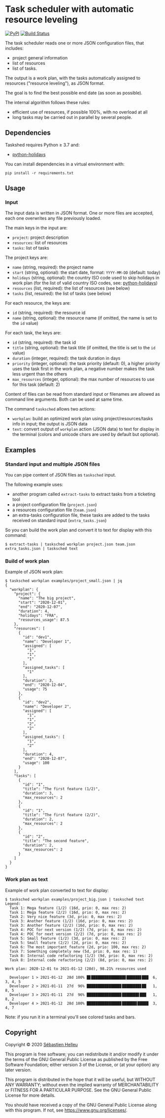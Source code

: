 # Task scheduler with automatic resource leveling

[![PyPI](https://img.shields.io/pypi/v/tasksched.svg)](https://pypi.org/project/tasksched/)
[![Build Status](https://github.com/tasksched/tasksched/workflows/CI/badge.svg)](https://github.com/tasksched/tasksched/actions?query=workflow%3A%22CI%22)

The task scheduler reads one or more JSON configuration files, that includes:

- project general information
- list of resources
- list of tasks.

The output is a work plan, with the tasks automatically assigned to resources
("resource leveling"), as JSON format.

The goal is to find the best possible end date (as soon as possible).

The internal algorithm follows these rules:

- efficient use of resources, if possible 100%, with no overload at all
- long tasks may be carried out in parallel by several people.

## Dependencies

Taskshed requires Python ≥ 3.7 and:

- [python-holidays](https://pypi.org/project/holidays/)

You can install dependencies in a virtual environment with:

```
pip install -r requirements.txt
```

## Usage

### Input

The input data is written in JSON format.
One or more files are accepted, each one overwrites any file previously loaded.

The main keys in the input are:

- `project`: project description
- `resources`: list of resources
- `tasks`: list of tasks

The project keys are:

- `name` (string, required): the project name
- `start` (string, optional): the start date, format:  `YYYY-MM-DD` (default: today)
- `holidays` (string, optional): the country ISO code used to skip holidays in work plan
  (for the list of valid country ISO codes, see:
  [python-holidays](https://pypi.org/project/holidays/))
- `resources` (list, required): the list of resources (see below)
- `tasks` (list, resuired): the list of tasks (see below)

For each resource, the keys are:

- `id` (string, required): the resource id
- `name` (string, optional): the resource name
  (if omitted, the name is set to the `id` value)

For each task, the keys are:

- `id` (string, required): the task id
- `title` (string, optional): the task title
  (if omitted, the title is set to the `id` value)
- `duration` (integer, required): the task duration in days
- `priority` (integer, optional): the task priority (default: 0), a higher
  priority uses the task first in the work plan, a negative number makes the
  task less urgent than the others
- `max_resources` (integer, optional): the max number of resources to use for
  this task (default: 2)

Content of files can be read from standard input or filenames are allowed as
command line arguments. Both can be used at same time.

The command `tasksched` allows two actions:

- `workplan`: build an optimized work plan using project/resources/tasks info
  in input; the output is JSON data
- `text`: convert output of `workplan` action (JSON data) to text for display
  in the terminal (colors and unicode chars are used by default but optional).

## Examples

### Standard input and multiple JSON files

You can pipe content of JSON files as `tasksched` input.

The following example uses:

- another program called `extract-tasks` to extract tasks from a ticketing tool
- a project configuration file (`project.json`)
- a resources configuration file (`team.json`)
- an extra-tasks configuration file, these tasks are added to the tasks received
  on standard input (`extra_tasks.json`)

So you can build the work plan and convert it to text for display with this command:

```
$ extract-tasks | tasksched workplan project.json team.json extra_tasks.json | tasksched text
```

### Build of work plan

Example of JSON work plan:

```
$ tasksched workplan examples/project_small.json | jq
{
  "workplan": {
    "project": {
      "name": "The big project",
      "start": "2020-12-01",
      "end": "2020-12-07",
      "duration": 4,
      "holidays": "FRA",
      "resources_usage": 87.5
    },
    "resources": [
      {
        "id": "dev1",
        "name": "Developer 1",
        "assigned": [
          "1",
          "1",
          "1"
        ],
        "assigned_tasks": [
          "1"
        ],
        "duration": 3,
        "end": "2020-12-04",
        "usage": 75
      },
      {
        "id": "dev2",
        "name": "Developer 2",
        "assigned": [
          "1",
          "1",
          "2",
          "2"
        ],
        "assigned_tasks": [
          "1",
          "2"
        ],
        "duration": 4,
        "end": "2020-12-07",
        "usage": 100
      }
    ],
    "tasks": [
      {
        "id": "1",
        "title": "The first feature (1/2)",
        "duration": 3,
        "max_resources": 2
      },
      {
        "id": "1",
        "title": "The first feature (2/2)",
        "duration": 2,
        "max_resources": 2
      },
      {
        "id": "2",
        "title": "The second feature",
        "duration": 2,
        "max_resources": 2
      }
    ]
  }
}
```

### Work plan as text

Example of work plan converted to text for display:

```
$ tasksched workplan examples/project_big.json | tasksched text
Legend:
  Task 1: Mega feature (1/2) (16d, prio: 0, max res: 2)
  Task 1: Mega feature (2/2) (16d, prio: 0, max res: 2)
  Task 2: Very nice feature (3d, prio: 0, max res: 2)
  Task 3: Another feature (1/2) (16d, prio: 0, max res: 2)
  Task 3: Another feature (2/2) (16d, prio: 0, max res: 2)
  Task 4: POC for next version (1/2) (7d, prio: 0, max res: 2)
  Task 4: POC for next version (2/2) (7d, prio: 0, max res: 2)
  Task 5: Small feature (1/2) (3d, prio: 0, max res: 2)
  Task 5: Small feature (2/2) (2d, prio: 0, max res: 2)
  Task 6: The most important feature (2d, prio: 100, max res: 2)
  Task 7: Something completely new (5d, prio: 0, max res: 1)
  Task 8: Internal code refactoring (1/2) (9d, prio: 0, max res: 2)
  Task 8: Internal code refactoring (2/2) (8d, prio: 0, max res: 2)

Work plan: 2020-12-01 to 2021-01-12 (28d), 98.21% resources used

  Developer 1 > 2021-01-12  28d 100% █▊███████████████▊██████▊███  6, 3, 4, 5
  Developer 2 > 2021-01-11  27d  96% ███████████████▊████████▊██   1, 8, 5
  Developer 3 > 2021-01-11  27d  96% ███████████████▊███████▊███   1, 8, 2
  Developer 4 > 2021-01-12  28d 100% ███████████████▊██████▊█████  3, 4, 7
```

Note: if you run it in a terminal you'll see colored tasks and bars.

## Copyright

Copyright © 2020 [Sébastien Helleu](https://github.com/flashcode)

This program is free software; you can redistribute it and/or modify
it under the terms of the GNU General Public License as published by
the Free Software Foundation; either version 3 of the License, or
(at your option) any later version.

This program is distributed in the hope that it will be useful,
but WITHOUT ANY WARRANTY; without even the implied warranty of
MERCHANTABILITY or FITNESS FOR A PARTICULAR PURPOSE.  See the
GNU General Public License for more details.

You should have received a copy of the GNU General Public License
along with this program.  If not, see <https://www.gnu.org/licenses/>.
